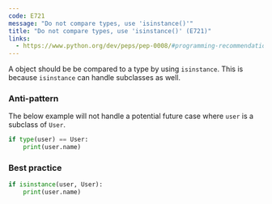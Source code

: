 ```yaml
---
code: E721
message: "Do not compare types, use 'isinstance()'"
title: "Do not compare types, use 'isinstance()' (E721)"
links:
  - https://www.python.org/dev/peps/pep-0008/#programming-recommendations
---
```


A object should be be compared to a type by using `isinstance`. This is because `isinstance` can handle subclasses as well.

### Anti-pattern

The below example will not handle a potential future case where `user` is a subclass of `User`.

```python
if type(user) == User:
    print(user.name)
```

### Best practice

```python
if isinstance(user, User):
    print(user.name)
```
